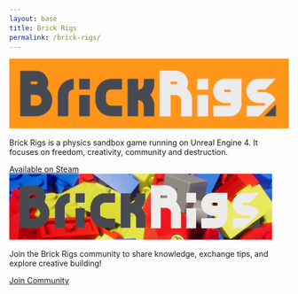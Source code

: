 ```yaml
---
layout: base
title: Brick Rigs
permalink: /brick-rigs/
---
```

  <div class="home-side">
    <div class="home-side-content">
      <div>
        <img src="/assets/images/brick-rigs-logo.png">
        <p class="widget-text">Brick Rigs is a physics sandbox game running on Unreal Engine 4. It focuses on freedom, creativity, community and destruction.</p>
      </div>
      <a href="https://store.steampowered.com/app/552100/Brick_Rigs/" class="widget-button">Available on Steam</a>
    </div>
  </div>
  <div class="brickrigs-blogs" style="display: flex; justify-content: end">
    <div class="home-side-content" style="margin-right: 30px">
      <div>
        <img src="/assets/images/discord-brick-rigs-logo.png">
        <p class="widget-text">Join the Brick Rigs community to share knowledge, exchange tips, and explore creative building!</p>
      </div>
      <a href="https://discord.gg/brickrigs" class="widget-button">Join Community</a>
    </div>
  </div>
